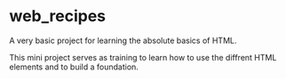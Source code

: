 # web_recipes
A very basic project for learning the absolute basics of HTML.

This mini project serves as training to learn how to use the diffrent HTML elements and to build a foundation.